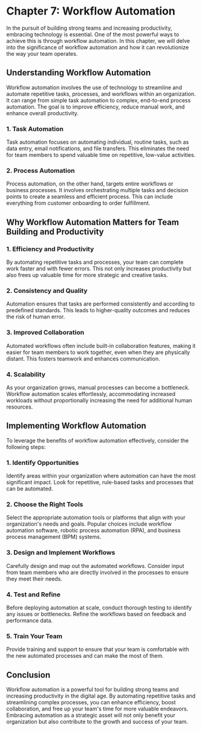 Chapter 7: Workflow Automation
==============================

In the pursuit of building strong teams and increasing productivity, embracing technology is essential. One of the most powerful ways to achieve this is through workflow automation. In this chapter, we will delve into the significance of workflow automation and how it can revolutionize the way your team operates.

Understanding Workflow Automation
---------------------------------

Workflow automation involves the use of technology to streamline and automate repetitive tasks, processes, and workflows within an organization. It can range from simple task automation to complex, end-to-end process automation. The goal is to improve efficiency, reduce manual work, and enhance overall productivity.

### **1. Task Automation**

Task automation focuses on automating individual, routine tasks, such as data entry, email notifications, and file transfers. This eliminates the need for team members to spend valuable time on repetitive, low-value activities.

### **2. Process Automation**

Process automation, on the other hand, targets entire workflows or business processes. It involves orchestrating multiple tasks and decision points to create a seamless and efficient process. This can include everything from customer onboarding to order fulfillment.

**Why Workflow Automation Matters for Team Building and Productivity**
----------------------------------------------------------------------

### **1. Efficiency and Productivity**

By automating repetitive tasks and processes, your team can complete work faster and with fewer errors. This not only increases productivity but also frees up valuable time for more strategic and creative tasks.

### **2. Consistency and Quality**

Automation ensures that tasks are performed consistently and according to predefined standards. This leads to higher-quality outcomes and reduces the risk of human error.

### **3. Improved Collaboration**

Automated workflows often include built-in collaboration features, making it easier for team members to work together, even when they are physically distant. This fosters teamwork and enhances communication.

### **4. Scalability**

As your organization grows, manual processes can become a bottleneck. Workflow automation scales effortlessly, accommodating increased workloads without proportionally increasing the need for additional human resources.

**Implementing Workflow Automation**
------------------------------------

To leverage the benefits of workflow automation effectively, consider the following steps:

### **1. Identify Opportunities**

Identify areas within your organization where automation can have the most significant impact. Look for repetitive, rule-based tasks and processes that can be automated.

### **2. Choose the Right Tools**

Select the appropriate automation tools or platforms that align with your organization's needs and goals. Popular choices include workflow automation software, robotic process automation (RPA), and business process management (BPM) systems.

### **3. Design and Implement Workflows**

Carefully design and map out the automated workflows. Consider input from team members who are directly involved in the processes to ensure they meet their needs.

### **4. Test and Refine**

Before deploying automation at scale, conduct thorough testing to identify any issues or bottlenecks. Refine the workflows based on feedback and performance data.

### **5. Train Your Team**

Provide training and support to ensure that your team is comfortable with the new automated processes and can make the most of them.

**Conclusion**
--------------

Workflow automation is a powerful tool for building strong teams and increasing productivity in the digital age. By automating repetitive tasks and streamlining complex processes, you can enhance efficiency, boost collaboration, and free up your team's time for more valuable endeavors. Embracing automation as a strategic asset will not only benefit your organization but also contribute to the growth and success of your team.
